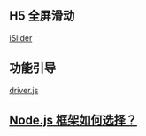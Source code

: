 ## H5 全屏滑动

[iSlider](https://github.com/kele527/iSlider)

## 功能引导

[driver.js](https://github.com/kamranahmedse/driver.js)

## [Node.js 框架如何选择？](./node-choose.md)
